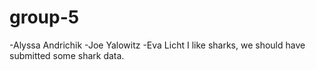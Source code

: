 # group-5
-Alyssa Andrichik
-Joe Yalowitz
-Eva Licht
I  like sharks, we should have submitted some shark data.